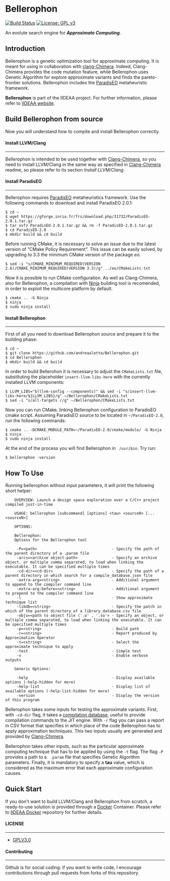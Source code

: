 # Bellerophon 
[![Build Status](https://travis-ci.org/andreaaletto/Bellerophon.svg?branch=master)](https://travis-ci.org/andreaaletto/Bellerophon) [![License: GPL v3](https://img.shields.io/badge/License-GPLv3-blue.svg)](https://www.gnu.org/licenses/gpl-3.0) 


An evolute search engine for ***Approximate Computing***.


## Introduction

Bellerophon is a genetic optimization tool for approximate computing.
It is meant for using in collaboration with [clang-Chimera](https://github.com/ntonjeta/clang-chimera). Indeed, Clang-Chimera provides the code mutation feature, while Bellerophon uses Genetic Algorithm for explore approximate variants and finds the pareto-frontier solutions. Bellerophon includes the [ParadisEO](http://paradiseo.gforge.inria.fr/) metaheuristic framework.

**Bellerophon** is part of the IIDEAA project. For further information, please refer to [IIDEAA website](http://wpage.unina.it/mario.barbareschi/old/iideaa/handson/).


## Build Bellerophon from source
Now you will understand how to compile and install Bellerophon correctly.

#### Install LLVM/Clang
------------
Bellerophon is intended to be used together with [Clang-Chimera](https://github.com/andreaaletto/clang-chimera), so you need to install LLVM/Clang in the same way as specified in [Clang-Chimera](https://github.com/andreaaletto/clang-chimera) readme, so please refer to its section _Install LLVM/Clang_.

#### Install ParadisEO
-------------

Bellerophon requires [ParadisEO](http://paradiseo.gforge.inria.fr/) metaheuristics framework. Use the following commands to download and install ParadisEO 2.0.1:

```
$ cd ~
$ wget https://gforge.inria.fr/frs/download.php/31732/ParadisEO-2.0.1.tar.gz
$ tar xvfz ParadisEO-2.0.1.tar.gz && rm -f ParadisEO-2.0.1.tar.gz
$ cd ParadisEO-2.0
$ mkdir build && cd build
```
Before running CMake, it is necessary to solve an issue due to the latest version of "CMake Policy Requirement". This issue can be easily solved, by upgrading to 3.3 the minimum CMake version of the package _eo_. 
```
$ sed -i "s/CMAKE_MINIMUM_REQUIRED(VERSION 2.6)/CMAKE_MINIMUM_REQUIRED(VERSION 3.3)/g" ../eo/CMakeLists.txt
```

Now it is possible to run CMake configuration. As well as Clang-Chimera, also for Bellerophon, a compilation with [Ninja](https://ninja-build.org/) building tool is recomended, in order to exploit the multicore platform by default.
```
$ cmake .. -G Ninja
$ ninja
$ sudo ninja install
```

#### Install Bellerophon
-------------
First of all you need to download Bellerophon source and prepare it to the building phase:
```
$ cd ~
$ git clone https://github.com/andreaaletto/Bellerophon.git
$ cd Bellerophon
$ mkdir build && cd build
```
In order to build Bellerohon it is necessary to adjust the ```CMakeLists.txt``` file, substituting the placeholder ```insert-llvm-libs-here``` with the currently installed LLVM components:
```
$ LLVM_LIBS="$(llvm-config --components)" && sed -i "s/insert-llvm-libs-here/${LLVM_LIBS}/g" ~/Bellerophon/CMakeLists.txt
$ sed -i "s/all-targets //g" ~/Bellerophon/CMakeLists.txt
```
Now you can run CMake, linking Bellerophon configuration to ParadisEO cmake script. Assuming ParadisEO source to be located in ```~/ParadisEO-2.0```, run the following commands:
```
$ cmake .. -DCMAKE_MODULE_PATH=~/ParadisEO-2.0/cmake/module/ -G Ninja
$ ninja
$ sudo ninja install
```
At the end of the process you will find Bellerophon in ``` /usr/bin```. Try run:
``` 
$ bellerophon -version
``` 

## How To Use
Running bellerophon without input parameters, it will print the following short helper:
``` 
    OVERVIEW: Launch a design space exploration over a C/C++ project compiled just-in-time

    USAGE: bellerophon [subcommand] [options] <tau> <source0> [... <sourceN>]

    OPTIONS:

    Bellerophon:
    Options for the Bellerophon tool

     -P=<path>                                 - Specify the path of the parent directory of a .param file
     -arcs=<archive object-path>               - Specify an archive object, or multiple comma separated, to load when linking the executable. It can be specified multiple times
     -cd-dir=<cd-dir>                          - Specify the path of a parent directory in which search for a compile_database.json file
     -extra-arg=<string>                       - Additional argument to append to the compiler command line
     -extra-arg-before=<string>                - Additional argument to prepend to the compiler command line
     -l                                        - Show approximate technique list
     -libdb=<string>                           - Specify the patch in which of the parent directory of a library_database.csv file
     -objs=<path to object file ('.o' , '.so'> - Specify an object, or multiple comma separated, to load when linking the executable. It can be specified multiple times
     -p=<string>                               - Build path
     -r=<string>                               - Report produced by Approximation Operator
     -t=<string>                               - Select the approximate technique to apply
     -test                                     - Simple test
     -v                                        - Enable verbose outputs
    
    Generic Options:

     -help                                     - Display available options (-help-hidden for more)
     -help-list                                - Display list of available options (-help-list-hidden for more)
     -version                                  - Display the version of this program
``` 

Bellerophon takes some inputs for testing the approximate variants.
First, with ```-cd-dir``` flag, it takes a [compilation database](http://clang.llvm.org/docs/JSONCompilationDatabase.html), useful to provide compilation commands to the JIT engine.
With ```-r```  flag you can pass a report in CSV format that specifies in which place of the code Bellerophon has to apply approximation techniques. 
This two inputs usually are generated and provided by [Clang-Chimera](https://github.com/andreaaletto/clang-chimera).

Bellerophon takes other inputs, such as the particular approximate computing technique that has to be applied by using the ```-t``` flag. 
The flag ```-P``` provides a path to a ``` .param```  file that specifies Genetic Algorithm parameters.
Finally, it is mandatory to specify a __tau__ value, which is considered as the maximum error that each approximate configuration causes.

## Quick Start
If you don't want to build LLVM/Clang and Bellerophon from scratch, a ready-to-use solution is provided through a [Docker](https://www.docker.com/) Container. Please refer to [IIDEAA Docker](https://github.com/andreaaletto/iideaa-docker) repository for further details.

#### LICENSE
--------

* [GPLV3.0](https://www.gnu.org/licenses/licenses.html)

#### Contributing
----------

Github is for social coding: if you want to write code, I encourage contributions through pull requests from forks of this repository. 
